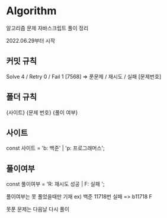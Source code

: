 # Algorithm

알고리즘 문제 자바스크립트 풀이 정리

2022.06.29부터 시작

## 커밋 규칙

Solve 4 / Retry 0 / Fail 1 [7568]
=> 푼문제 / 재시도 / 실패 [문제번호]

## 폴더 규칙

{사이트} {문제 번호} {풀이 여부}

## 사이트

const 사이트 = 'b: 백준' | 'p: 프로그래머스';

## 풀이여부

const 풀이여부 = 'R: 재시도 성공 | F: 실패 ';

풀이여부는 못 풀었을때만 기재
ex) 백준 11718번 실패 => b11718 F

못푼 문제는 다음날 다시 풀이
